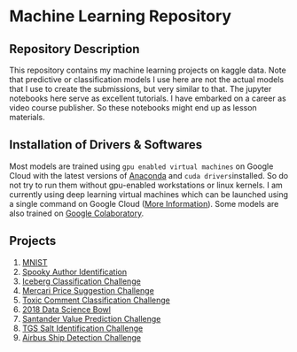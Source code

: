 # Machine Learning Repository

## Repository Description
This repository contains my machine learning projects on kaggle data. Note that predictive or classification models I use here are not the actual models that I use to create the submissions, but very similar to that. The jupyter notebooks here serve as excellent tutorials. I have embarked on a career as video course publisher. So these notebooks might end up as lesson materials.

## Installation of Drivers & Softwares
Most models are trained using `gpu enabled virtual machines` on Google Cloud with the latest versions of [Anaconda](https://www.anaconda.com/download/) and `cuda drivers`installed. So do not try to run them without gpu-enabled workstations or linux kernels. I am currently using deep learning virtual machines which can be launched using a single command on Google Cloud ([More Information](https://cloud.google.com/deep-learning-vm/docs/tensorflow_start_instance)). Some models are also trained on [Google Colaboratory](https://colab.research.google.com/notebooks/welcome.ipynb).

## Projects
1. [MNIST](https://github.com/itratrahman/machine_learning_projects/tree/master/mnist)
2. [Spooky Author Identification](https://github.com/itratrahman/machine_learning_projects/tree/master/spookyauthoridentification)
3. [Iceberg Classification Challenge](https://github.com/itratrahman/machine_learning_projects/tree/master/icebergclassifierchallenge)
4. [Mercari Price Suggestion Challenge](https://github.com/itratrahman/machine_learning_projects/tree/master/mercari_price_suggestion_challenge)
5. [Toxic Comment Classification Challenge](https://github.com/itratrahman/machine_learning_projects/tree/master/toxic_comment_classification)
6. [2018 Data Science Bowl](https://github.com/itratrahman/machine_learning_projects/tree/master/2018_data_science_bowl)
7. [Santander Value Prediction Challenge](https://github.com/itratrahman/machine_learning_projects/tree/master/santander_prediction_challenge)
8. [TGS Salt Identification Challenge](https://github.com/itratrahman/machine_learning_projects/tree/master/salt_identification_challenge)
9. [Airbus Ship Detection Challenge](https://github.com/itratrahman/machine_learning_projects/tree/master/airbus_ship_detection_challenge)
